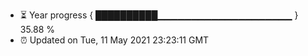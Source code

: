 - ⏳ Year progress { ██████████▁▁▁▁▁▁▁▁▁▁▁▁▁▁▁▁▁▁▁▁ } 35.88 %
- ⏰ Updated on Tue, 11 May 2021 23:23:11 GMT

